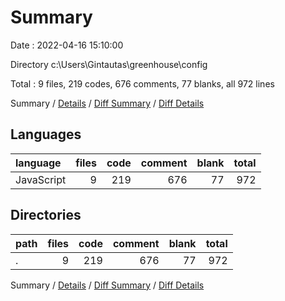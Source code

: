 # Summary

Date : 2022-04-16 15:10:00

Directory c:\Users\Gintautas\greenhouse\config

Total : 9 files,  219 codes, 676 comments, 77 blanks, all 972 lines

Summary / [Details](details.md) / [Diff Summary](diff.md) / [Diff Details](diff-details.md)

## Languages
| language | files | code | comment | blank | total |
| :--- | ---: | ---: | ---: | ---: | ---: |
| JavaScript | 9 | 219 | 676 | 77 | 972 |

## Directories
| path | files | code | comment | blank | total |
| :--- | ---: | ---: | ---: | ---: | ---: |
| . | 9 | 219 | 676 | 77 | 972 |

Summary / [Details](details.md) / [Diff Summary](diff.md) / [Diff Details](diff-details.md)